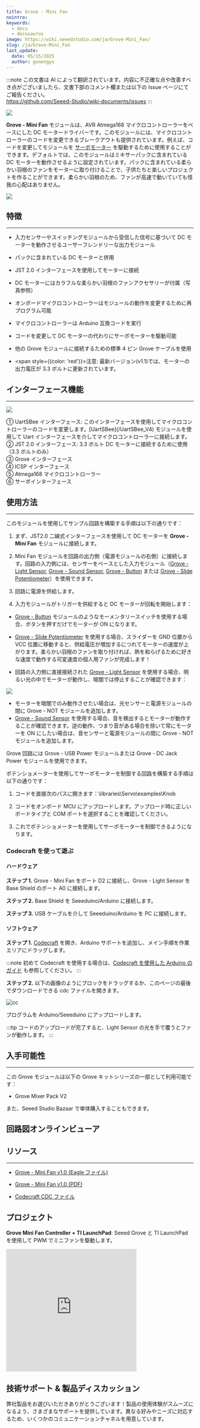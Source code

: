 ```yaml
---
title: Grove - Mini Fan
nointro:
keywords:
  - docs
  - docusaurus
image: https://wiki.seeedstudio.com/ja/Grove-Mini_Fan/
slug: /ja/Grove-Mini_Fan
last_update:
  date: 05/15/2025
  author: gunengyu
---
```

:::note
この文書は AI によって翻訳されています。内容に不正確な点や改善すべき点がございましたら、文書下部のコメント欄または以下の Issue ページにてご報告ください。  
https://github.com/Seeed-Studio/wiki-documents/issues
:::

![](https://files.seeedstudio.com/wiki/Grove-Mini_Fan/img/Mini_Fan%20head.jpg)

**Grove - Mini Fan** モジュールは、AVR Atmega168 マイクロコントローラーをベースにした DC モータードライバーです。このモジュールには、マイクロコントローラーのコードを変更できるブレークアウトも提供されています。例えば、コードを変更してモジュールを [サーボモーター](https://en.wikipedia.org/wiki/Servomotor) を駆動するために使用することができます。デフォルトでは、このモジュールはミキサーパックに含まれている DC モーターを動作させるように設定されています。パックに含まれている柔らかい羽根のファンをモーターに取り付けることで、子供たちと楽しいプロジェクトを作ることができます。柔らかい羽根のため、ファンが高速で動いていても怪我の心配はありません。

[![](https://files.seeedstudio.com/wiki/Seeed-WiKi/docs/images/300px-Get_One_Now_Banner-ragular.png)](https://www.seeedstudio.com/Grove-Mini-Fan-v1-1.html)

## 特徴

---

* 入力センサーやスイッチングモジュールから受信した信号に基づいて DC モーターを動作させるユーザーフレンドリーな出力モジュール
* パックに含まれている DC モーターと併用
* JST 2.0 インターフェースを使用してモーターに接続
* DC モーターにはカラフルな柔らかい羽根のファンアクセサリーが付属（写真参照）
* オンボードマイクロコントローラーはモジュールの動作を変更するために再プログラム可能
* マイクロコントローラーは Arduino 互換コードを実行
* コードを変更して DC モーターの代わりにサーボモーターを駆動可能
* 他の Grove モジュールに接続するための標準 4 ピン Grove ケーブルを使用
* <div>

  <span style={{color: 'red'}}>注意:</span> 最新バージョン(v1.1)では、モーターの出力電圧が 3.3 ボルトに更新されています。
</div>

## インターフェース機能

---
![](https://files.seeedstudio.com/wiki/Grove-Mini_Fan/img/Mini_fan.jpg)

<dl><dt>① UartSBee インターフェース: このインターフェースを使用してマイクロコントローラーのコードを変更します。[UartSBee](/UartSBee_V4) モジュールを使用して Uart インターフェースを介してマイクロコントローラーに接続します。
</dt><dt>② JST 2.0 インターフェース: 3.3 ボルト DC モーターに接続するために使用（3.3 ボルトのみ）
</dt><dt>③ Grove インターフェース
</dt><dt>④ ICSP インターフェース
</dt><dt>⑤ Atmega168 マイクロコントローラー
</dt><dt>⑥ サーボインターフェース
</dt></dl>

## 使用方法

---
このモジュールを使用してサンプル回路を構築する手順は以下の通りです：

1. まず、JST2.0 二線式インターフェースを使用して DC モーターを **Grove - Mini Fan** モジュールに接続します。

2. Mini Fan モジュールを回路の出力側（電源モジュールの右側）に接続します。回路の入力側には、センサーをベースとした入力モジュール（[Grove - Light Sensor](/Grove-Light_Sensor "Grove - Light Sensor"), [Grove - Sound Sensor](/Grove-Sound_Sensor "Grove - Sound Sensor"), [Grove - Button](/Grove-Button "Grove - Button") または [Grove - Slide Potentiometer](/Grove-Slide_Potentiometer "Grove - Slide Potentiometer")）を使用できます。

3. 回路に電源を供給します。

4. 入力モジュールがトリガーを供給すると DC モーターが回転を開始します：

* [Grove - Button](/Grove-Button "Grove - Button") モジュールのようなモーメンタリースイッチを使用する場合、ボタンを押すだけでモーターが ON になります。

* [Grove - Slide Potentiometer](/Grove-Slide_Potentiometer "Grove - Slide Potentiometer") を使用する場合、スライダーを GND 位置から VCC 位置に移動すると、供給電圧が増加するにつれてモーターの速度が上がります。柔らかい羽根のファンを取り付ければ、熱を和らげるために好きな速度で動作する可変速度の個人用ファンが完成します！

* 回路の入力側に直接接続された [Grove - Light Sensor](/Grove-Light_Sensor "Grove - Light Sensor") を使用する場合、明るい光の中でモーターが動作し、暗闇では停止することが確認できます：

![](https://files.seeedstudio.com/wiki/Grove-Mini_Fan/img/Light_Sensitive_Fan.gif)

* モーターを暗闇でのみ動作させたい場合は、光センサーと電源モジュールの間に Grove - NOT モジュールを追加します。
* [Grove - Sound Sensor](/Grove-Sound_Sensor "Grove - Sound Sensor") を使用する場合、音を検出するとモーターが動作することが確認できます。逆の動作、つまり音がある場合を除いて常にモーターを ON にしたい場合は、音センサーと電源モジュールの間に Grove - NOT モジュールを追加します。

Grove 回路には Grove - USB Power モジュールまたは Grove - DC Jack Power モジュールを使用できます。

ポテンショメーターを使用してサーボモーターを制御する回路を構築する手順は以下の通りです：

1. コードを直接次のパスに開きます：\libraries\Servo\examples\Knob

2. コードをオンボード MCU にアップロードします。アップロード時に正しいボードタイプと COM ポートを選択することを確認してください。

3. これでポテンショメーターを使用してサーボモーターを制御できるようになります。

### Codecraft を使って遊ぶ

#### ハードウェア

**ステップ 1.** Grove - Mini Fan をポート D2 に接続し、Grove - Light Sensor を Base Shield のポート A0 に接続します。

**ステップ 2.** Base Shield を Seeeduino/Arduino に接続します。

**ステップ 3.** USB ケーブルを介して Seeeduino/Arduino を PC に接続します。

#### ソフトウェア

**ステップ 1.** [Codecraft](https://ide.chmakered.com/) を開き、Arduino サポートを追加し、メイン手順を作業エリアにドラッグします。

:::note
    初めて Codecraft を使用する場合は、[Codecraft を使用した Arduino のガイド](https://wiki.seeedstudio.com/ja/Guide_for_Codecraft_using_Arduino/) も参照してください。
:::

**ステップ 2.** 以下の画像のようにブロックをドラッグするか、このページの最後でダウンロードできる cdc ファイルを開きます。

![cc](https://files.seeedstudio.com/wiki/Grove-Mini_Fan/img/cc_Mini_Fan.png)

プログラムを Arduino/Seeeduino にアップロードします。

:::tip
    コードのアップロードが完了すると、Light Sensor の光を手で覆うとファンが動作します。
:::

## 入手可能性

---
この Grove モジュールは以下の Grove キットシリーズの一部として利用可能です：

* Grove Mixer Pack V2

また、Seeed Studio Bazaar で単体購入することもできます。

## 回路図オンラインビューア

<div className="altium-ecad-viewer" data-project-src="https://files.seeedstudio.com/wiki/Grove-Mini_Fan/res/Grove-Mini_Fan_v1.0.zip" style={{borderRadius: '0px 0px 4px 4px', height: 500, borderStyle: 'solid', borderWidth: 1, borderColor: 'rgb(241, 241, 241)', overflow: 'hidden', maxWidth: 1280, maxHeight: 700, boxSizing: 'border-box'}}>
</div>

## リソース

---

* [Grove - Mini Fan v1.0 (Eagle ファイル)](https://files.seeedstudio.com/wiki/Grove-Mini_Fan/res/Grove-Mini_Fan_v1.0.zip)

* [Grove - Mini Fan v1.0 (PDF)](https://files.seeedstudio.com/wiki/Grove-Mini_Fan/res/Grove-Mini_Fan_v1.0.pdf)

* [Codecraft CDC ファイル](https://files.seeedstudio.com/wiki/Grove-Mini_Fan/res/Grove_Mini_Fan_CDC_File.zip)

## プロジェクト

**Grove Mini Fan Controller + TI LaunchPad**: Seeed Grove と TI LaunchPad を使用して PWM でミニファンを駆動します。

<iframe frameborder='0' height='327.5' scrolling='no' src='https://www.hackster.io/measley2/grove-mini-fan-controller-ti-launchpad-cba304/embed' width='350'></iframe>

## 技術サポート & 製品ディスカッション

弊社製品をお選びいただきありがとうございます！製品の使用体験がスムーズになるよう、さまざまなサポートを提供しています。異なる好みやニーズに対応するため、いくつかのコミュニケーションチャネルを用意しています。

<div class="button_tech_support_container">
<a href="https://forum.seeedstudio.com/" class="button_forum"></a> 
<a href="https://www.seeedstudio.com/contacts" class="button_email"></a>
</div>

<div class="button_tech_support_container">
<a href="https://discord.gg/eWkprNDMU7" class="button_discord"></a> 
<a href="https://github.com/Seeed-Studio/wiki-documents/discussions/69" class="button_discussion"></a>
</div>